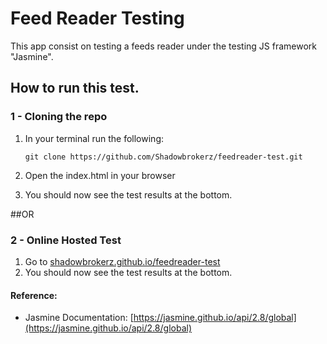 # Feed Reader Testing

This app consist on testing a feeds reader under the testing JS framework "Jasmine".

## How to run this test.
### 1 - Cloning the repo
1.  In your terminal run the following:

        git clone https://github.com/Shadowbrokerz/feedreader-test.git
2. Open the index.html in your browser
3. You should now see the test results at the bottom.

##OR

### 2 - Online Hosted Test
 1. Go to [shadowbrokerz.github.io/feedreader-test](shadowbrokerz.github.io/feedreader-test/)
 2. You should now see the test results at the bottom.


#### Reference:

* Jasmine Documentation: [https://jasmine.github.io/api/2.8/global](https://jasmine.github.io/api/2.8/global) 